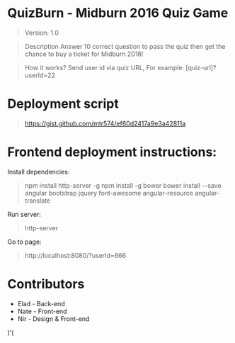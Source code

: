 # QuizBurn - Midburn 2016 Quiz Game

>Version: 1.0

>Description
>Answer 10 correct question to pass the quiz then get the chance to buy a ticket for Midburn 2016!

>How it works?
>Send user id via quiz URL, For example: [quiz-url]?userId=22

# Deployment script

>https://gist.github.com/mtr574/ef60d2417a9e3a42811a

# Frontend deployment instructions:

Install dependencies:
>npm install http-server -g
>npm install -g bower
>bower install --save angular bootstrap jquery font-awesome angular-resource angular-translate

Run server:
>http-server

Go to page:

>http://localhost:8080/?userId=666




# Contributors

* Elad - Back-end
* Nate - Front-end
* Nir - Design & Front-end 

)'(

